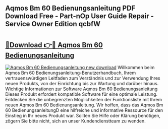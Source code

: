 ## Aqmos Bm 60 Bedienungsanleitung PDF Download Free - Part-nOp User Guide Repair - Service Owner Edition qcbfW

# <h2><a href="http://df07mmn.blite.top/?on=Aqmos+Bm+60+Bedienungsanleitung">🔗Download 👉🔴 Aqmos Bm 60 Bedienungsanleitung</a></h2>

[![Aqmos Bm 60 Bedienungsanleitung new download](https://i.imgur.com/lujVjoI.png)](http://df07mmn.blite.top/?on=Aqmos+Bm+60+Bedienungsanleitung)
Willkommen beim Aqmos Bm 60 Bedienungsanleitung-Benutzerhandbuch, Ihrem vertrauenswürdigen Leitfaden zum Verständnis und zur Verwendung Ihres neuen Produkts, von der Einrichtung bis zur Wartung und darüber hinaus. Wichtige Informationen zur Software Aqmos Bm 60 Bedienungsanleitung Dieses Produkt erfordert kompatible Software für eine optimale Leistung. Entdecken Sie die unbegrenzten Möglichkeiten der Funktionsliste mit Ihrem neuen Aqmos Bm 60 Bedienungsanleitung. Wir hoffen, dass das Aqmos Bm 60 BedienungsanleitungD eine hilfreiche und informative Ressource für den Einstieg in Ihr neues Produkt war. Sollten Sie Hilfe oder Klärung benötigen, zögern Sie bitte nicht, sich an unser Kundendienstteam zu wenden.
